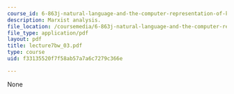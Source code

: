 ```yaml
---
course_id: 6-863j-natural-language-and-the-computer-representation-of-knowledge-spring-2003
description: Marxist analysis.
file_location: /coursemedia/6-863j-natural-language-and-the-computer-representation-of-knowledge-spring-2003/f33135520f7f58ab57a7a6c7279c366e_lecture7bw_03.pdf
file_type: application/pdf
layout: pdf
title: lecture7bw_03.pdf
type: course
uid: f33135520f7f58ab57a7a6c7279c366e

---
```

None